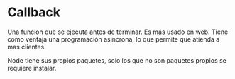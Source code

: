 # Callback

Una funcion que se ejecuta antes de terminar. 
Es más usado en web.
Tiene como ventaja una programación asincrona, lo que permite que atienda a mas clientes.



Node tiene sus propios paquetes, solo los que no son paquetes propios se requiere instalar.
